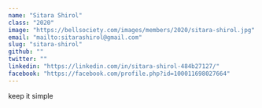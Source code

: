 ```yaml
---
name: "Sitara Shirol"
class: "2020"
image: "https://bellsociety.com/images/members/2020/sitara-shirol.jpg"
email: "mailto:sitarashirol@gmail.com"
slug: "sitara-shirol"
github: ""
twitter: ""
linkedin: "https://linkedin.com/in/sitara-shirol-484b27127/"
facebook: "https://facebook.com/profile.php?id=100011698027664"
---
```

keep it simple